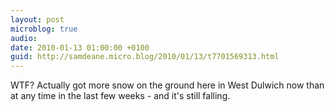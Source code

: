 ```yaml
---
layout: post
microblog: true
audio: 
date: 2010-01-13 01:00:00 +0100
guid: http://samdeane.micro.blog/2010/01/13/t7701569313.html
---
```

WTF? Actually got more snow on the ground here in West Dulwich now than at any time in the last few weeks - and it's still falling.
